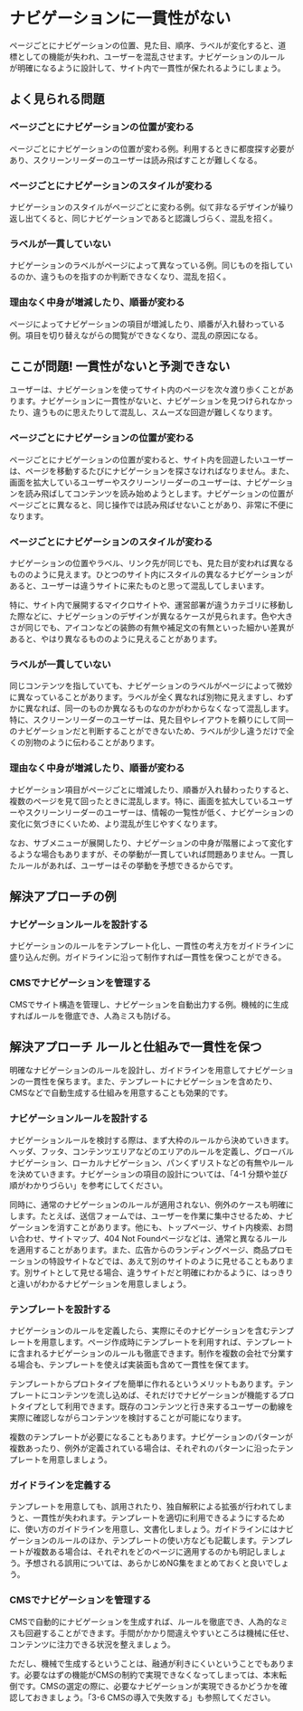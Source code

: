 # ナビゲーションに一貫性がない

ページごとにナビゲーションの位置、見た目、順序、ラベルが変化すると、道
標としての機能が失われ、ユーザーを混乱させます。ナビゲーションのルール
が明確になるように設計して、サイト内で一貫性が保たれるようにしまょう。

## よく見られる問題

### ページごとにナビゲーションの位置が変わる

ページごとにナビゲーションの位置が変わる例。利用するときに都度探す必要があり、スクリーンリーダーのユーザーは読み飛ばすことが難しくなる。

### ページごとにナビゲーションのスタイルが変わる

ナビゲーションのスタイルがページごとに変わる例。似て非なるデザインが繰り返し出てくると、同じナビゲーションであると認識しづらく、混乱を招く。

### ラベルが一貫していない

ナビゲーションのラベルがページによって異なっている例。同じものを指しているのか、違うものを指すのか判断できなくなり、混乱を招く。

### 理由なく中身が増減したり、順番が変わる

ページによってナビゲーションの項目が増減したり、順番が入れ替わっている例。項目を切り替えながらの閲覧ができなくなり、混乱の原因になる。

## ここが問題! 一貫性がないと予測できない

ユーザーは、ナビゲーションを使ってサイト内のページを次々渡り歩くことがあります。ナビゲーションに一貫性がないと、ナビゲーションを見つけられなかったり、違うものに思えたりして混乱し、スムーズな回遊が難しくなります。

### ページごとにナビゲーションの位置が変わる

ページごとにナビゲーションの位置が変わると、サイト内を回遊したいユーザーは、ページを移動するたびにナビゲーションを探さなければなりません。また、画面を拡大しているユーザーやスクリーンリーダーのユーザーは、ナビゲーションを読み飛ばしてコンテンツを読み始めようとします。ナビゲーションの位置がページごとに異なると、同じ操作では読み飛ばせないことがあり、非常に不便になります。

### ページごとにナビゲーションのスタイルが変わる

ナビゲーションの位置やラベル、リンク先が同じでも、見た目が変われば異なるもののように見えます。ひとつのサイト内にスタイルの異なるナビゲーションがあると、ユーザーは違うサイトに来たものと思って混乱してしまいます。

特に、サイト内で展開するマイクロサイトや、運営部署が違うカテゴリに移動した際などに、ナビゲーションのデザインが異なるケースが見られます。色や大きさが同じでも、アイコンなどの装飾の有無や補足文の有無といった細かい差異があると、やはり異なるもののように見えることがあります。

### ラベルが一貫していない

同じコンテンツを指していても、ナビゲーションのラベルがページによって微妙に異なっていることがあります。ラベルが全く異なれば別物に見えますし、わずかに異なれば、同一のものか異なるものなのかがわからなくなって混乱します。特に、スクリーンリーダーのユーザーは、見た目やレイアウトを頼りにして同一のナビゲーションだと判断することができないため、ラベルが少し違うだけで全くの別物のように伝わることがあります。

### 理由なく中身が増減したり、順番が変わる

ナビゲーション項目がページごとに増減したり、順番が入れ替わったりすると、複数のページを見て回ったときに混乱します。特に、画面を拡大しているユーザーやスクリーンリーダーのユーザーは、情報の一覧性が低く、ナビゲーションの変化に気づきにくいため、より混乱が生じやすくなります。

なお、サブメニューが展開したり、ナビゲーションの中身が階層によって変化するような場合もありますが、その挙動が一貫していれば問題ありません。一貫したルールがあれば、ユーザーはその挙動を予想できるからです。

## 解決アプローチの例

### ナビゲーションルールを設計する

ナビゲーションのルールをテンプレート化し、一貫性の考え方をガイドラインに盛り込んだ例。ガイドラインに沿って制作すれば一貫性を保つことができる。

### CMSでナビゲーションを管理する

CMSでサイト構造を管理し、ナビゲーションを自動出力する例。機械的に生成すればルールを徹底でき、人為ミスも防げる。

## 解決アプローチ ルールと仕組みで一貫性を保つ

明確なナビゲーションのルールを設計し、ガイドラインを用意してナビゲーションの一貫性を保ちます。また、テンプレートにナビゲーションを含めたり、CMSなどで自動生成する仕組みを用意することも効果的です。

### ナビゲーションルールを設計する

ナビゲーションルールを検討する際は、まず大枠のルールから決めていきます。ヘッダ、フッタ、コンテンツエリアなどのエリアのルールを定義し、グローバルナビゲーション、ローカルナビゲーション、パンくずリストなどの有無やルールを決めていきます。ナビゲーションの項目の設計については、「4-1 分類や並び順がわかりづらい」を参考にしてください。

同時に、通常のナビゲーションのルールが適用されない、例外のケースも明確にします。たとえば、送信フォームでは、ユーザーを作業に集中させるため、ナビゲーションを消すことがあります。他にも、トップページ、サイト内検索、お問い合わせ、サイトマップ、404 Not Foundページなどは、通常と異なるルールを適用することがあります。また、広告からのランディングページ、商品プロモーションの特設サイトなどでは、あえて別のサイトのように見せることもあります。別サイトとして見せる場合、違うサイトだと明確にわかるように、はっきりと違いがわかるナビゲーションを用意しましょう。

### テンプレートを設計する

ナビゲーションのルールを定義したら、実際にそのナビゲーションを含むテンプレートを用意します。ページ作成時にテンプレートを利用すれば、テンプレートに含まれるナビゲーションのルールも徹底できます。制作を複数の会社で分業する場合も、テンプレートを使えば実装面も含めて一貫性を保てます。

テンプレートからプロトタイプを簡単に作れるというメリットもあります。テンプレートにコンテンツを流し込めば、それだけでナビゲーションが機能するプロトタイプとして利用できます。既存のコンテンツと行き来するユーザーの動線を実際に確認しながらコンテンツを検討することが可能になります。

複数のテンプレートが必要になることもあります。ナビゲーションのパターンが複数あったり、例外が定義されている場合は、それぞれのパターンに沿ったテンプレートを用意しましょう。

### ガイドラインを定義する

テンプレートを用意しても、誤用されたり、独自解釈による拡張が行われてしまうと、一貫性が失われます。テンプレートを適切に利用できるようにするために、使い方のガイドラインを用意し、文書化しましょう。ガイドラインにはナビゲーションのルールのほか、テンプレートの使い方なども記載します。テンプレートが複数ある場合は、それぞれをどのページに適用するのかも明記しましょう。予想される誤用については、あらかじめNG集をまとめておくと良いでしょう。

### CMSでナビゲーションを管理する

CMSで自動的にナビゲーションを生成すれば、ルールを徹底でき、人為的なミスも回避することができます。手間がかかり間違えやすいところは機械に任せ、コンテンツに注力できる状況を整えましょう。

ただし、機械で生成するということは、融通が利きにくいということでもあります。必要なはずの機能がCMSの制約で実現できなくなってしまっては、本末転倒です。CMSの選定の際に、必要なナビゲーションが実現できるかどうかを確認しておきましょう。「3-6 CMSの導入で失敗する」も参照してください。

